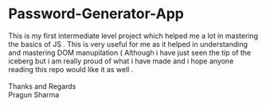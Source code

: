 # Password-Generator-App
This is my first intermediate level project which helped me a lot in mastering the basics of JS .
This is very useful for me as it helped in understanding and mastering DOM manupilation ( Although i have just seen the tip of the iceberg but i am really proud of what i have made and i hope anyone reading this repo would like it as well .
<br>
<br>
Thanks and Regards
<br>
Pragun Sharma
